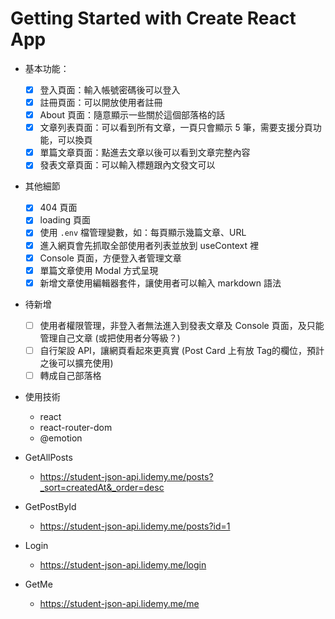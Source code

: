 # Getting Started with Create React App
- 基本功能：
  - [X] 登入頁面：輸入帳號密碼後可以登入
  - [X] 註冊頁面：可以開放使用者註冊
  - [X] About 頁面：隨意顯示一些關於這個部落格的話
  - [X] 文章列表頁面：可以看到所有文章，一頁只會顯示 5 筆，需要支援分頁功能，可以換頁
  - [X] 單篇文章頁面：點進去文章以後可以看到文章完整內容
  - [X] 發表文章頁面：可以輸入標題跟內文發文可以
- 其他細節
  - [X] 404 頁面
  - [X] loading 頁面
  - [X] 使用 `.env` 檔管理變數，如：每頁顯示幾篇文章、URL
  - [X] 進入網頁會先抓取全部使用者列表並放到 useContext 裡
  - [X] Console 頁面，方便登入者管理文章
  - [X] 單篇文章使用 Modal 方式呈現
  - [X] 新增文章使用編輯器套件，讓使用者可以輸入 markdown 語法
- 待新增
  - [ ] 使用者權限管理，非登入者無法進入到發表文章及 Console 頁面，及只能管理自己文章 (或把使用者分等級？)
  - [ ] 自行架設 API，讓網頁看起來更真實 (Post Card 上有放 Tag的欄位，預計之後可以擴充使用)
  - [ ] 轉成自己部落格 

- 使用技術
  - react
  - react-router-dom
  - @emotion

- GetAllPosts
  - https://student-json-api.lidemy.me/posts?_sort=createdAt&_order=desc
- GetPostById
  - https://student-json-api.lidemy.me/posts?id=1
- Login
  - https://student-json-api.lidemy.me/login
- GetMe
  - https://student-json-api.lidemy.me/me